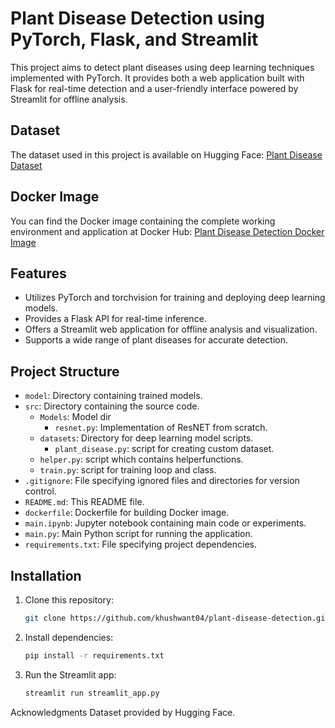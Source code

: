 # Plant Disease Detection using PyTorch, Flask, and Streamlit

This project aims to detect plant diseases using deep learning techniques implemented with PyTorch. It provides both a web application built with Flask for real-time detection and a user-friendly interface powered by Streamlit for offline analysis.

## Dataset
The dataset used in this project is available on Hugging Face: [Plant Disease Dataset](https://huggingface.co/datasets/khushwant04/Plant-Disease-Dataset)

## Docker Image
You can find the Docker image containing the complete working environment and application at Docker Hub: [Plant Disease Detection Docker Image](https://hub.docker.com/repository/docker/khushwant04/plant-disease/)

## Features
- Utilizes PyTorch and torchvision for training and deploying deep learning models.
- Provides a Flask API for real-time inference.
- Offers a Streamlit web application for offline analysis and visualization.
- Supports a wide range of plant diseases for accurate detection.

## Project Structure
- `model`: Directory containing trained models.
- `src`: Directory containing the source code.
  - `Models`: Model dir
    - `resnet.py`: Implementation of ResNET from scratch.
  - `datasets`: Directory for deep learning model scripts.
    - `plant_disease.py`: script for creating custom dataset.
  - `helper.py`: script which contains helperfunctions.
  - `train.py`: script for training loop and class.
- `.gitignore`: File specifying ignored files and directories for version control.
- `README.md`: This README file.
- `dockerfile`: Dockerfile for building Docker image.
- `main.ipynb`: Jupyter notebook containing main code or experiments.
- `main.py`: Main Python script for running the application.
- `requirements.txt`: File specifying project dependencies.

## Installation
1. Clone this repository:
   ```bash
   git clone https://github.com/khushwant04/plant-disease-detection.git

2. Install dependencies:
   ```bash
   pip install -r requirements.txt
3. Run the Streamlit app:
   ```bash
   streamlit run streamlit_app.py
   
Acknowledgments
Dataset provided by Hugging Face.
